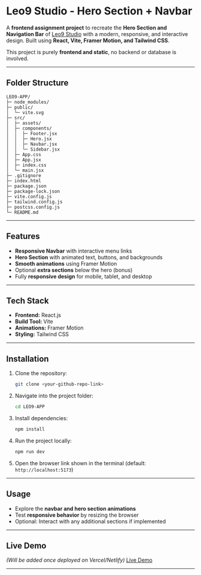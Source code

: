 # Leo9 Studio - Hero Section + Navbar

A **frontend assignment project** to recreate the **Hero Section and Navigation Bar** of [Leo9 Studio](https://leo9studio.com/) with a modern, responsive, and interactive design. Built using **React, Vite, Framer Motion, and Tailwind CSS**.

This project is purely **frontend and static**, no backend or database is involved.

---

## Folder Structure

```
LEO9-APP/
├─ node_modules/
├─ public/
│  └─ vite.svg
├─ src/
│  ├─ assets/
│  ├─ components/
│  │  ├─ Footer.jsx
│  │  ├─ Hero.jsx
│  │  ├─ Navbar.jsx
│  │  └─ Sidebar.jsx
│  ├─ App.css
│  ├─ App.jsx
│  ├─ index.css
│  └─ main.jsx
├─ .gitignore
├─ index.html
├─ package.json
├─ package-lock.json
├─ vite.config.js
├─ tailwind.config.js
├─ postcss.config.js
└─ README.md
```

---

## Features

* **Responsive Navbar** with interactive menu links
* **Hero Section** with animated text, buttons, and backgrounds
* **Smooth animations** using Framer Motion
* Optional **extra sections** below the hero (bonus)
* Fully **responsive design** for mobile, tablet, and desktop

---

## Tech Stack

* **Frontend:** React.js
* **Build Tool:** Vite
* **Animations:** Framer Motion
* **Styling:** Tailwind CSS

---

## Installation

1. Clone the repository:

   ```bash
   git clone <your-github-repo-link>
   ```
2. Navigate into the project folder:

   ```bash
   cd LEO9-APP
   ```
3. Install dependencies:

   ```bash
   npm install
   ```
4. Run the project locally:

   ```bash
   npm run dev
   ```
5. Open the browser link shown in the terminal (default: `http://localhost:5173`)

---

## Usage

* Explore the **navbar and hero section animations**
* Test **responsive behavior** by resizing the browser
* Optional: Interact with any additional sections if implemented

---

## Live Demo

*(Will be added once deployed on Vercel/Netlify)*
[Live Demo](#)

---


